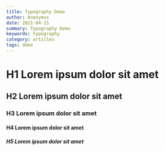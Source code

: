 ```yaml
---
title: Typography Demo
author: Anonymus
date: 2021-04-15
summary: Typography Demo
keywords: typography
category: articles
tags: demo
---
```


# H1 Lorem ipsum dolor sit amet

## H2 Lorem ipsum dolor sit amet

### H3 Lorem ipsum dolor sit amet

#### H4 Lorem ipsum dolor sit amet

##### H5 Lorem ipsum dolor sit amet